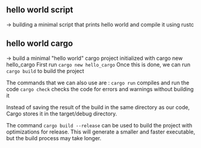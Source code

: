 ## hello world script 

-> building a minimal script that prints hello world and compile it using rustc

## hello world cargo 

-> build a minimal "hello world" cargo project initialized with cargo new hello_cargo
First run `cargo new hello_cargo`
Once this is done, we can run `cargo build` to build the project

The commands that we can also use are : 
`cargo run` compiles and run the code
`cargo check` checks the code for errors and warnings without building it

Instead of saving the result of the build in the same directory as our code, Cargo stores it in the target/debug directory.

The command `cargo build --release` can be used to build the project with optimizations for release. This will generate a smaller and faster executable, but the build process may take longer.

